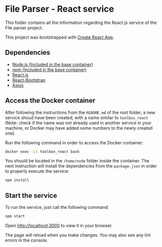 # File Parser - React service

This folder contains all the information regarding the React.js service of the File parser project.

This project was bootstrapped with [Create React App](https://github.com/facebook/create-react-app).

## Dependencies

* [Node.js (Included in the base container)](https://nodejs.org/)
* [npm (Included in the base container)](https://www.npmjs.com/)
* [React.js](https://reactjs.org/)
* [React-Bootstrap](https://react-bootstrap.netlify.app/)
* [Axios](https://www.npmjs.com/package/axios)

## Access the Docker container

After following the instructions from the `README.md` of the root folder, a new service shoud have been created, with a name similar to `toolbox_react` (Note: check if the name was not already used in another service in your machine, or Docker may have added some numbers to the newly created one).

Run the following command in order to access the Docker container:


```sh
docker exec -it toolbox_react bash
```

You should be located in the `/home/node` folder inside the container. The next instruction will install the dependencies from the `package.json` in order to properly execute the service:

```sh
npm install
```

## Start the service

To run the service, just call the following command:

```sh
npm start
```

Open [http://localhost:3000](http://localhost:3000) to view it in your browser.

The page will reload when you make changes. You may also see any lint errors in the console.

